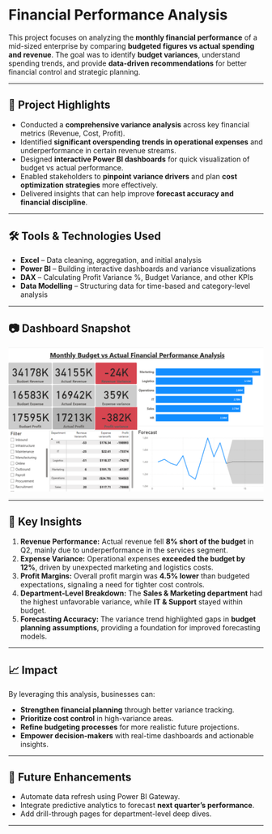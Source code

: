# Financial Performance Analysis

This project focuses on analyzing the **monthly financial performance** of a mid-sized enterprise by comparing **budgeted figures vs actual spending and revenue**. The goal was to identify **budget variances**, understand spending trends, and provide **data-driven recommendations** for better financial control and strategic planning.

---

## 🔑 Project Highlights
- Conducted a **comprehensive variance analysis** across key financial metrics (Revenue, Cost, Profit).  
- Identified **significant overspending trends in operational expenses** and underperformance in certain revenue streams.  
- Designed **interactive Power BI dashboards** for quick visualization of budget vs actual performance.  
- Enabled stakeholders to **pinpoint variance drivers** and plan **cost optimization strategies** more effectively.  
- Delivered insights that can help improve **forecast accuracy and financial discipline**.

---

## 🛠 Tools & Technologies Used
- **Excel** – Data cleaning, aggregation, and initial analysis  
- **Power BI** – Building interactive dashboards and variance visualizations  
- **DAX** – Calculating Profit Variance %, Budget Variance, and other KPIs  
- **Data Modelling** – Structuring data for time-based and category-level analysis  

---

## 📷 Dashboard Snapshot
![Dashboard](https://github.com/Danikyatham/Financial-Performance-Analysis/blob/main/Dashboard%20Snapshot.png)

---

## 📌 Key Insights
1. **Revenue Performance:** Actual revenue fell **8% short of the budget** in Q2, mainly due to underperformance in the services segment.  
2. **Expense Variance:** Operational expenses **exceeded the budget by 12%**, driven by unexpected marketing and logistics costs.  
3. **Profit Margins:** Overall profit margin was **4.5% lower** than budgeted expectations, signaling a need for tighter cost controls.  
4. **Department-Level Breakdown:** The **Sales & Marketing department** had the highest unfavorable variance, while **IT & Support** stayed within budget.  
5. **Forecasting Accuracy:** The variance trend highlighted gaps in **budget planning assumptions**, providing a foundation for improved forecasting models.

---

## 📈 Impact
By leveraging this analysis, businesses can:  
- **Strengthen financial planning** through better variance tracking.  
- **Prioritize cost control** in high-variance areas.  
- **Refine budgeting processes** for more realistic future projections.  
- **Empower decision-makers** with real-time dashboards and actionable insights.

---

## 🧠 Future Enhancements
- Automate data refresh using Power BI Gateway.  
- Integrate predictive analytics to forecast **next quarter’s performance**.  
- Add drill-through pages for department-level deep dives.  

---

